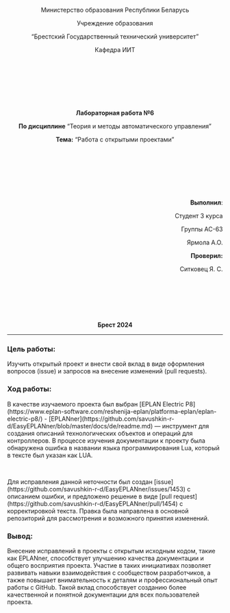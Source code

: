 <p align="center">Министерство образования Республики Беларусь</p>
<p align="center">Учреждение образования</p>
<p align="center">“Брестский Государственный технический университет”</p>
<p align="center">Кафедра ИИТ</p>
<br><br><br><br><br><br>
<p align="center"><strong>Лабораторная работа №6</strong></p>
<p align="center"><strong>По дисциплине</strong> “Теория и методы автоматического управления”</p>
<p align="center"><strong>Тема:</strong> “Работа с открытыми проектами”</p>
<br><br><br><br><br><br>
<p align="right"><strong>Выполнил</strong>:</p>
<p align="right">Студент 3 курса</p>
<p align="right">Группы АС-63</p>
<p align="right">Ярмола А.О.</p>
<p align="right"><strong>Проверил:</strong></p>
<p align="right">Ситковец Я. С.</p>
<br><br><br><br><br>
<p align="center"><strong>Брест 2024</strong></p>

---

### Цель работы:
<p>Изучить открытый проект и внести свой вклад в виде оформления вопросов (issue) и запросов на внесение изменений (pull requests).</p>

### Ход работы:

<p>В качестве изучаемого проекта был выбран [EPLAN Electric P8](https://www.eplan-software.com/reshenija-eplan/platforma-eplan/eplan-electric-p8/) - [EPLANner](https://github.com/savushkin-r-d/EasyEPLANner/blob/master/docs/de/readme.md) — инструмент для создания описаний технологических объектов и операций для контроллеров. В процессе изучения документации к проекту была обнаружена ошибка в названии языка программирования Lua, который в тексте был указан как LUA.</p>

<br>

<p>Для исправления данной неточности был создан [issue](https://github.com/savushkin-r-d/EasyEPLANner/issues/1453) с описанием ошибки, и предложено решение в виде [pull request](https://github.com/savushkin-r-d/EasyEPLANner/pull/1454) с корректировкой текста. Правка была направлена в основной репозиторий для рассмотрения и возможного принятия изменений.</p>

### Вывод:
<p>Внесение исправлений в проекты с открытым исходным кодом, такие как EPLANner, способствует улучшению качества документации и общего восприятия проекта. Участие в таких инициативах позволяет развивать навыки взаимодействия с сообществом разработчиков, а также повышает внимательность к деталям и профессиональный опыт работы с GitHub. Такой вклад способствует созданию более качественной и понятной документации для всех пользователей проекта.</p>